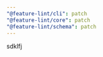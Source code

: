 ```yaml
---
"@feature-lint/cli": patch
"@feature-lint/core": patch
"@feature-lint/schema": patch
---
```


sdklfj
